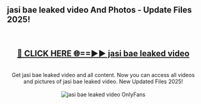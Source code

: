 <h2>jasi bae leaked video And Photos - Update Files 2025!</h2>
<br>
<div align="center">
<h2><a href="https://betterlinks.top/A2PfLJ" rel="nofollow">🔴 CLICK HERE 🌐==►► jasi bae leaked video</a></h2>
<br>
Get jasi bae leaked video and all content. Now you can access all videos and pictures of jasi bae leaked video. New Updated Files 2025!
<br>
<br>
<a href="https://betterlinks.top/A2PfLJ" rel="nofollow" data-target="animated-image.originalLink"><img src="https://i.imgur.com/dJHk4Zq.gif" alt="jasi bae leaked video OnlyFans" style="max-width: 100%; display: inline-block;" data-target="animated-image.originalImage"></a>
</div>
<br>